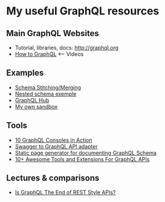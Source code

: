 # My useful GraphQL resources

## Main GraphQL Websites
* Tutorial, libraries, docs: http://graphql.org
* [How to GraphQL](https://www.howtographql.com) <-- Videos

## Examples
* [Schema Stitching/Merging](https://dev-blog.apollodata.com/graphql-schema-stitching-8af23354ac37)
* [Nested schema exemple](https://gist.github.com/xpepermint/7376b8c67caa926e19d2)
* [GraphQL Hub](https://www.graphqlhub.com/)
* [My own sandbox](https://github.com/jphblais/social-aggregator)

## Tools
* [10 GraphQL Consoles in Action](https://nordicapis.com/10-graphql-consoles-in-action/)
* [Swagger to GraphQL API adapter](https://github.com/yarax/swagger-to-graphql)
* [Static page generator for documenting GraphQL Schema](https://github.com/2fd/graphdoc)
* [10+ Awesome Tools and Extensions For GraphQL APIs](https://nordicapis.com/10-awesome-tools-and-extensions-for-graphql-apis/)

## Lectures & comparisons
* [Is GraphQL The End of REST Style APIs?](https://nordicapis.com/is-graphql-the-end-of-rest-style-apis/)
